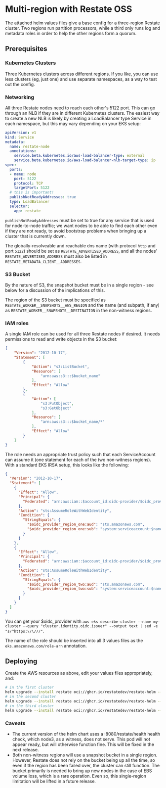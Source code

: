 # Multi-region with Restate OSS

The attached helm values files give a base config for a three-region Restate cluster. Two regions run partition processors,
while a third only runs log and metadata roles in order to help the other regions form a quorum.

## Prerequisites

### Kubernetes Clusters
Three Kubernetes clusters across different regions. If you like, you can use less clusters (eg, just one) and use separate namespaces, as a way to test out the config.

### Networking
All three Restate nodes need to reach each other's 5122 port. This can go through an NLB if they are in different Kubernetes
clusters.
The easiest way to create a new NLB is likely by creating a LoadBalancer type Service in each namespace, but this may vary depending on your EKS setup:

```yaml
apiVersion: v1
kind: Service
metadata:
  name: restate-node
  annotations:
    service.beta.kubernetes.io/aws-load-balancer-type: external
    service.beta.kubernetes.io/aws-load-balancer-nlb-target-type: ip
spec:
  ports:
  - name: node
    port: 5122
    protocol: TCP
    targetPort: 5122
  # this is important!
  publishNotReadyAddresses: true
  type: LoadBalancer
  selector:
    app: restate
```

`publishNotReadyAddresses` must be set to true for any service that is used for node-to-node traffic; we want nodes to be able to find each other
even if they are not ready, to avoid bootstrap problems when bringing up a cluster that is currently down.

The globally-resolveable and reachable dns name (with protocol `http` and port `5122`) should be set as `RESTATE_ADVERTISED_ADDRESS`, and all the nodes' `RESTATE_ADVERTISED_ADDRESS` must also be listed in `RESTATE_METADATA_CLIENT__ADDRESSES`.

### S3 Bucket
By the nature of S3, the snapshot bucket must be in a single region - see below for a discussion of the implications of this.

The region of the S3 bucket must be specified as `RESTATE_WORKER__SNAPSHOTS__AWS_REGION` and the name (and subpath, if any) as `RESTATE_WORKER__SNAPSHOTS__DESTINATION` in the non-witness regions.

### IAM roles
A single IAM role can be used for all three Restate nodes if desired. It needs permissions to read and write objects in the S3 bucket:
```json
{
    "Version": "2012-10-17",
    "Statement": [
        {
            "Action": "s3:ListBucket",
            "Resource": [
                "arn:aws:s3:::$bucket_name"
            ],
            "Effect": "Allow"
        },
        {
            "Action": [
                "s3:PutObject",
                "s3:GetObject"
            ],
            "Resource": [
                "arn:aws:s3:::$bucket_name/*"
            ],
            "Effect": "Allow"
        }
    ]
}
```

The role needs an appropriate trust policy such that each ServiceAccount can assume it (one statement for each of the two non-witness regions). With
a standard EKS IRSA setup, this looks like the following:
```json
{
  "Version": "2012-10-17",
  "Statement": [
    {
      "Effect": "Allow",
      "Principal": {
        "Federated": "arn:aws:iam::$account_id:oidc-provider/$oidc_provider_region_one"
      },
      "Action": "sts:AssumeRoleWithWebIdentity",
      "Condition": {
        "StringEquals": {
          "$oidc_provider_region_one:aud": "sts.amazonaws.com",
          "$oidc_provider_region_one:sub": "system:serviceaccount:$namespace_region_one:restate"
        }
      }
    },
    {
      "Effect": "Allow",
      "Principal": {
        "Federated": "arn:aws:iam::$account_id:oidc-provider/$oidc_provider_region_two"
      },
      "Action": "sts:AssumeRoleWithWebIdentity",
      "Condition": {
        "StringEquals": {
          "$oidc_provider_region_two:aud": "sts.amazonaws.com",
          "$oidc_provider_region_two:sub": "system:serviceaccount:$namespace_region_two:restate"
        }
      }
    }
  ]
}
```

You can get your $oidc_provider with `aws eks describe-cluster --name my-cluster --query "cluster.identity.oidc.issuer" --output text | sed -e "s/^https:\/\///"`.

The name of the role should be inserted into all 3 values files as the `eks.amazonaws.com/role-arn` annotation.

## Deploying
Create the AWS resources as above, edit your values files appropriately, and:
```bash
# in the first cluster
helm upgrade --install restate oci://ghcr.io/restatedev/restate-helm --version 1.3.2 --namespace restate-node1 --create-namespace -f ./values-node1.yaml
# in the second cluster
helm upgrade --install restate oci://ghcr.io/restatedev/restate-helm --version 1.3.2 --namespace restate-node2 --create-namespace -f ./values-node2.yaml
# in the third cluster
helm upgrade --install restate oci://ghcr.io/restatedev/restate-helm --version 1.3.2 --namespace restate-node3 --create-namespace -f ./values-node3.yaml
```

### Caveats

- The current version of the helm chart uses a :8080/restate/health health check, which node3, as a witness, does not serve.
  This pod will not appear ready, but will otherwise function fine. This will be fixed in the next release.
- Both non-witness regions will use a snapshot bucket in a single region.
  However, Restate does not rely on the bucket being up all the time, so even if the region has been failed over, the cluster can still function.
  The bucket primarily is needed to bring up new nodes in the case of EBS volume loss, which is a rare operation.
  Even so, this single-region limitation will be lifted in a future release.
